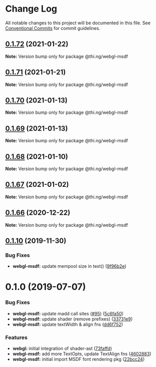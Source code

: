# Change Log

All notable changes to this project will be documented in this file.
See [Conventional Commits](https://conventionalcommits.org) for commit guidelines.

## [0.1.72](https://github.com/thi-ng/umbrella/compare/@thi.ng/webgl-msdf@0.1.71...@thi.ng/webgl-msdf@0.1.72) (2021-01-22)

**Note:** Version bump only for package @thi.ng/webgl-msdf





## [0.1.71](https://github.com/thi-ng/umbrella/compare/@thi.ng/webgl-msdf@0.1.70...@thi.ng/webgl-msdf@0.1.71) (2021-01-21)

**Note:** Version bump only for package @thi.ng/webgl-msdf





## [0.1.70](https://github.com/thi-ng/umbrella/compare/@thi.ng/webgl-msdf@0.1.69...@thi.ng/webgl-msdf@0.1.70) (2021-01-13)

**Note:** Version bump only for package @thi.ng/webgl-msdf





## [0.1.69](https://github.com/thi-ng/umbrella/compare/@thi.ng/webgl-msdf@0.1.68...@thi.ng/webgl-msdf@0.1.69) (2021-01-13)

**Note:** Version bump only for package @thi.ng/webgl-msdf





## [0.1.68](https://github.com/thi-ng/umbrella/compare/@thi.ng/webgl-msdf@0.1.67...@thi.ng/webgl-msdf@0.1.68) (2021-01-10)

**Note:** Version bump only for package @thi.ng/webgl-msdf





## [0.1.67](https://github.com/thi-ng/umbrella/compare/@thi.ng/webgl-msdf@0.1.66...@thi.ng/webgl-msdf@0.1.67) (2021-01-02)

**Note:** Version bump only for package @thi.ng/webgl-msdf





## [0.1.66](https://github.com/thi-ng/umbrella/compare/@thi.ng/webgl-msdf@0.1.65...@thi.ng/webgl-msdf@0.1.66) (2020-12-22)

**Note:** Version bump only for package @thi.ng/webgl-msdf





## [0.1.10](https://github.com/thi-ng/umbrella/compare/@thi.ng/webgl-msdf@0.1.9...@thi.ng/webgl-msdf@0.1.10) (2019-11-30)

### Bug Fixes

* **webgl-msdf:** update mempool size in text() ([9f96b2e](https://github.com/thi-ng/umbrella/commit/9f96b2ec525cd8d8a5d5e31d39352f0c6e350991))

# 0.1.0 (2019-07-07)

### Bug Fixes

* **webgl-msdf:** update madd call sites ([#95](https://github.com/thi-ng/umbrella/issues/95)) ([5c6fa50](https://github.com/thi-ng/umbrella/commit/5c6fa50))
* **webgl-msdf:** update shader (remove prefixes) ([33731e9](https://github.com/thi-ng/umbrella/commit/33731e9))
* **webgl-msdf:** update textWidth & align fns ([dd6f752](https://github.com/thi-ng/umbrella/commit/dd6f752))

### Features

* **webgl:** initial integration of shader-ast ([73faffd](https://github.com/thi-ng/umbrella/commit/73faffd))
* **webgl-msdf:** add more TextOpts, update TextAlign fns ([4602883](https://github.com/thi-ng/umbrella/commit/4602883))
* **webgl-msdf:** initial import MSDF font rendering pkg ([22bcc24](https://github.com/thi-ng/umbrella/commit/22bcc24))
